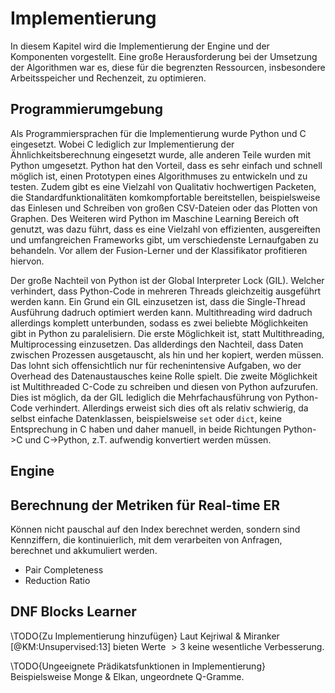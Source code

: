 # Implementierung

In diesem Kapitel wird die Implementierung der Engine und der Komponenten
vorgestellt. Eine große Herausforderung bei der Umsetzung der Algorithmen war
es, diese für die begrenzten Ressourcen, insbesondere Arbeitsspeicher und
Rechenzeit, zu optimieren.

## Programmierumgebung

Als Programmiersprachen für die Implementierung wurde Python und C eingesetzt.
Wobei C lediglich zur Implementierung der Ähnlichkeitsberechnung eingesetzt
wurde, alle anderen Teile wurden mit Python umgesetzt. Python hat den Vorteil,
dass es sehr einfach und schnell möglich ist, einen Prototypen eines
Algorithmuses zu entwickeln und zu testen. Zudem gibt es eine Vielzahl von
Qualitativ hochwertigen Packeten, die Standardfunktionalitäten komkompfortable
bereitstellen, beispielsweise das Einlesen und Schreiben von großen CSV-Dateien
oder das Plotten von Graphen. Des Weiteren wird Python im Maschine Learning
Bereich oft genutzt, was dazu führt, dass es eine Vielzahl von effizienten,
ausgereiften und umfangreichen Frameworks gibt, um verschiedenste Lernaufgaben
zu behandeln. Vor allem der Fusion-Lerner und der Klassifikator profitieren
hiervon.

Der große Nachteil von Python ist der Global Interpreter Lock (GIL). Welcher
verhindert, dass Python-Code in mehreren Threads gleichzeitig ausgeführt werden
kann. Ein Grund ein GIL einzusetzen ist, dass die Single-Thread Ausführung
dadruch optimiert werden kann. Multithreading wird dadruch allerdings komplett
unterbunden, sodass es zwei beliebte Möglichkeiten gibt in Python zu
paralelisiern. Die erste Möglichkeit ist, statt Multithreading, Multiprocessing
einzusetzen. Das allderdings den Nachteil, dass Daten zwischen Prozessen
ausgetauscht, als hin und her kopiert, werden müssen. Das lohnt sich
offensichtlich nur für rechenintensive Aufgaben, wo der Overhead des
Datenaustausches keine Rolle spielt. Die zweite Möglichkeit ist Multithreaded
C-Code zu schreiben und diesen von Python aufzurufen. Dies ist möglich, da der
GIL lediglich die Mehrfachausführung von Python-Code verhindert. Allerdings
erweist sich dies oft als relativ schwierig, da selbst einfache Datenklassen,
beispielsweise `set` oder `dict`, keine Entsprechung in C haben und daher
manuell, in beide Richtungen Python->C und C->Python, z.T. aufwendig konvertiert
werden müssen.

## Engine

## Berechnung der Metriken für Real-time ER

Können nicht pauschal auf den Index berechnet werden, sondern sind Kennziffern,
die kontinuierlich, mit dem verarbeiten von Anfragen, berechnet und akkumuliert
werden.

* Pair Completeness
* Reduction Ratio

## DNF Blocks Learner

\TODO{Zu Implementierung hinzufügen} Laut Kejriwal & Miranker
[@KM:Unsupervised:13] bieten Werte $>3$ keine wesentliche Verbesserung.

\TODO{Ungeeignete Prädikatsfunktionen in Implementierung} Beispielsweise Monge &
Elkan, ungeordnete Q-Gramme.
